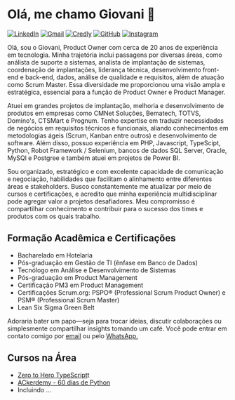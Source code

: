 # Olá, me chamo Giovani 👋

[![LinkedIn](https://img.shields.io/badge/LinkedIn-0077B5?style=for-the-badge&logo=linkedin&logoColor=white)](https://www.linkedin.com/in/giovani-carvalho-p-pires/)
[![Gmail](https://img.shields.io/badge/Gmail-D14836?style=for-the-badge&logo=gmail&logoColor=white)](mailto:giovani.pires@gmail.com)
[![Credly](https://img.shields.io/badge/Credly-FF6B00?style=for-the-badge&logo=credly&logoColor=white)](https://www.credly.com/users/giovani-carvalho-pellegrini-pires)
[![GitHub](https://img.shields.io/badge/GitHub-100000?style=for-the-badge&logo=github&logoColor=white)](https://github.com/giovanipires)
[![Instagram](https://img.shields.io/badge/Instagram-E4405F?style=for-the-badge&logo=instagram&logoColor=white)](https://www.instagram.com/giovani_pires/)

<p>Olá, sou o Giovani, Product Owner com cerca de 20 anos de experiência em tecnologia. Minha trajetória inclui passagens por diversas áreas, como análista de suporte a sistemas, analista de implantação de sistemas, coordenação de implantações, liderança técnica, desenvolvimento front-end e back-end, dados, análise de qualidade e requisitos, além de atuação como Scrum Master. Essa diversidade me proporcionou uma visão ampla e estratégica, essencial para a função de Product Owner e Product Manager.</p>

<p>Atuei em grandes projetos de implantação, melhoria e desenvolvimento de produtos em empresas como CMNet Soluções, Bematech, TOTVS, Domino's, CTSMart e Prognum. Tenho expertise em traduzir necessidades de negócios em requisitos técnicos e funcionais, aliando conhecimentos em metodologias ágeis (Scrum, Kanban entre outros) e desenvolvimento de software. Além disso, possuo experiência em PHP, Javascript, TypeScipt, Python, Robot Framework / Selenium, bancos de dados SQL Server, Oracle, MySQl e Postgree e também atuei em projetos de Power BI.</p>

<p>Sou organizado, estratégico e com excelente capacidade de comunicação e negociação, habilidades que facilitam o alinhamento entre diferentes áreas e stakeholders. Busco constantemente me atualizar por meio de cursos e certificações, e acredito que minha experiência multidisciplinar pode agregar valor a projetos desafiadores. Meu compromisso é compartilhar conhecimento e contribuir para o sucesso dos times e produtos com os quais trabalho.</p>

<h2>Formação Acadêmica e Certificações</h2>

<ul>
    <li>Bacharelado em Hotelaria</li>
    <li>Pós-graduação em Gestão de TI (ênfase em Banco de Dados)</li>
    <li>Tecnólogo em Análise e Desenvolvimento de Sistemas</li>
    <li>Pós-graduação em Product Management</li>
    <li>Certificação PM3 em Product Management</li>
    <li>Certificações Scrum.org: PSPO® (Professional Scrum Product Owner) e PSM® (Professional Scrum Master)</li>
    <li>Lean Six Sigma Green Belt</li>
</ul>

<p>Adoraria bater um papo—seja para trocar ideias, discutir colaborações ou simplesmente compartilhar insights tomando um café. Você pode entrar em contato comigo por <a href="mailto:giovani.pires@gmail.com">email</a> ou pelo <a href="https://api.whatsapp.com/send?phone=5521998311543">WhatsApp.</a></p>

<h2>Cursos na Área</h2>

<ul>
    <li><a href="https://www.youtube.com/watch?v=u7K1sdnCv5Y&list=PLb2HQ45KP0Wsk-p_0c6ImqBAEFEY-LU9H" target="_blank">Zero to Hero TypeScript</a>t</li>
    <li><a href="https://pythondo0aohacking.club.hotmart.com/t" traget="_blank">ACkerdemy - 60 dias de Python</a></li>
    <li>Incluindo ... </li>
</ul>
